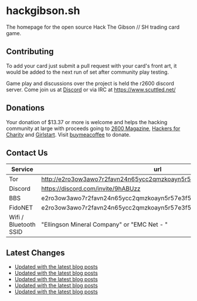 # hackgibson.sh
The homepage for the open source Hack The Gibson // SH trading card game.


## Contributing

To add your card just submit a pull request with your card's front art, it would be added to the next run of set after community play testing.

Game play and discussions over the project is held the r2600 discord server. Come join us at [Discord](https://discord.com/invite/9hABUzz) or via IRC at https://www.scuttled.net/


## Donations

Your donation of $13.37 or more is welcome and helps the hacking community at large with proceeds going to [2600 Magazine](https://2600.com/), [Hackers for Charity](https://hackersforcharity.org) and [Girlstart](https://girlstart.org).  Visit [buymeacoffee](https://www.buymeacoffee.com/hackgibson.sh) to donate.


## Contact Us

Service | url
-|-
Tor | http://e2ro3ow3awo7r2favn24n65ycc2qmzkoayn5r57e3f56nvjwdcgg32ad.onion
Discord | https://discord.com/invite/9hABUzz
BBS | e2ro3ow3awo7r2favn24n65ycc2qmzkoayn5r57e3f56nvjwdcgg32ad.onion:23
FidoNET | e2ro3ow3awo7r2favn24n65ycc2qmzkoayn5r57e3f56nvjwdcgg32ad.onion:24554
Wifi / Bluetooth SSID | "Ellingson Mineral Company" or "EMC Net - <fidonet address>"

## Latest Changes
<!-- BLOG-POST-LIST:START -->
- [Updated with the latest blog posts](https://github.com/DFW2600/hackgibson.sh/commit/14b3f71c76437b88fc611725b0d53c193cadf2eb)
- [Updated with the latest blog posts](https://github.com/DFW2600/hackgibson.sh/commit/61e4bc147ca14fa84b773380c31bb70c08e3b461)
- [Updated with the latest blog posts](https://github.com/DFW2600/hackgibson.sh/commit/1fda1cfc7aa3e8402173021b9b5f265afcc4a0b3)
- [Updated with the latest blog posts](https://github.com/DFW2600/hackgibson.sh/commit/f7e95e6692e13d1aed0e7b8ae0b8a4dbdcdc63a4)
- [Updated with the latest blog posts](https://github.com/DFW2600/hackgibson.sh/commit/e318e935dccf85cae0ccf6105728bf6b00e1be50)
<!-- BLOG-POST-LIST:END -->
